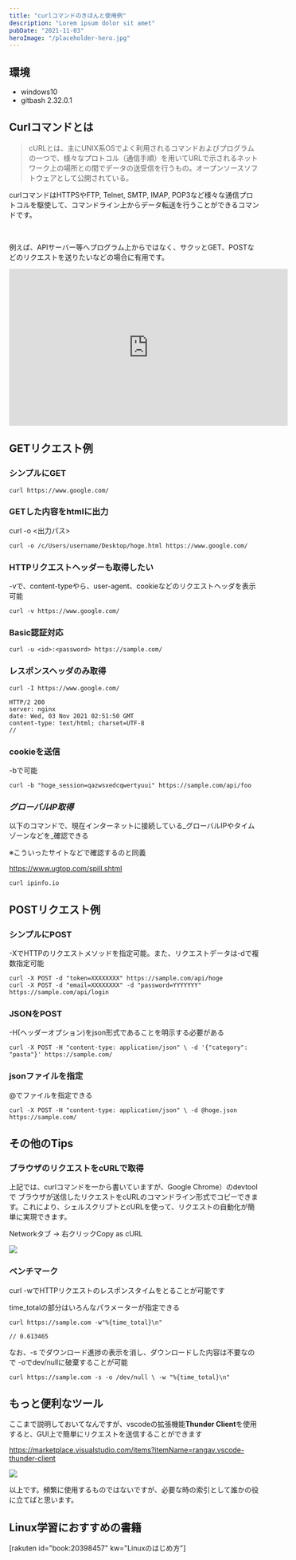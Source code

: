 ```yaml
---
title: "curlコマンドのきほんと使用例"
description: "Lorem ipsum dolor sit amet"
pubDate: "2021-11-03"
heroImage: "/placeholder-hero.jpg"
---
```

<!-- 
categories: 
  - "curl"
tags: 
  - "bash"
  - "curl"
  - "http" -->

## 環境

- windows10
- gitbash 2.32.0.1


## Curlコマンドとは

> cURLとは、主にUNIX系OSでよく利用されるコマンドおよびプログラムの一つで、様々なプロトコル（通信手順）を用いてURLで示されるネットワーク上の場所との間でデータの送受信を行うもの。オープンソースソフトウェアとして公開されている。


curlコマンドはHTTPSやFTP, Telnet, SMTP, IMAP, POP3など様々な通信プロトコルを駆使して、コマンドライン上からデータ転送を行うことができるコマンドです。

 

例えば、APIサーバー等へプログラム上からではなく、サクッとGET、POSTなどのリクエストを送りたいなどの場合に有用です。



<!-- <YouTube id="https://youtu.be/\_hgBdyUdsJY" /> -->

<iframe width="560" height="315" src="https://www.youtube.com/embed/bHzosAFR9E8" title="YouTube video player" frameborder="0" allow="accelerometer; autoplay; clipboard-write; encrypted-media; gyroscope; picture-in-picture; web-share" allowfullscreen></iframe>

## GETリクエスト例

### シンプルにGET

```
curl https://www.google.com/
```

### GETした内容をhtmlに出力

curl -o <出力パス> <url>

```
curl -o /c/Users/username/Desktop/hoge.html https://www.google.com/
```

### HTTPリクエストヘッダーも取得したい

\-vで、content-typeやら、user-agent、cookieなどのリクエストヘッダを表示可能

```
curl -v https://www.google.com/
```

### Basic認証対応

```
curl -u <id>:<password> https://sample.com/
```

### レスポンスヘッダのみ取得

```
curl -I https://www.google.com/

HTTP/2 200
server: nginx
date: Wed, 03 Nov 2021 02:51:50 GMT
content-type: text/html; charset=UTF-8
//
```

### cookieを送信

\-bで可能

```
curl -b "hoge_session=qazwsxedcqwertyuui" https://sample.com/api/foo
```

### _グローバルIP取得_

以下のコマンドで、現在インターネットに接続している_グローバルIPやタイムゾーンなどを_確認できる

※こういったサイトなどで確認するのと同義

https://www.ugtop.com/spill.shtml

```
curl ipinfo.io
```

## POSTリクエスト例

### シンプルにPOST

\-XでHTTPのリクエストメソッドを指定可能。また、リクエストデータは-dで複数指定可能

```
curl -X POST -d "token=XXXXXXXX" https://sample.com/api/hoge
curl -X POST -d "email=XXXXXXXX" -d "password=YYYYYYY" https://sample.com/api/login
```

### JSONをPOST

\-H(ヘッダーオプション)をjson形式であることを明示する必要がある

```
curl -X POST -H "content-type: application/json" \ -d '{"category": "pasta"}' https://sample.com/
```

### jsonファイルを指定

@でファイルを指定できる

```
curl -X POST -H "content-type: application/json" \ -d @hoge.json https://sample.com/
```

## その他のTips

### ブラウザのリクエストをcURLで取得

上記では、curlコマンドを一から書いていますが、Google Chrome）のdevtoolで ブラウザが送信したリクエストをcURLのコマンドライン形式でコピーできます。これにより、シェルスクリプトとcURLを使って、リクエストの自動化が簡単に実現できます。

Networkタブ -> 右クリックCopy as cURL

![](images/img_6181f35d2a942.png)

### ベンチマーク

curl -wでHTTPリクエストのレスポンスタイムをとることが可能です

time\_totalの部分はいろんなパラメーターが指定できる

```
curl https://sample.com -w"%{time_total}\n"

// 0.613465
```

なお、-s でダウンロード進捗の表示を消し、ダウンロードした内容は不要なので -oでdev/nullに破棄することが可能

```
curl https://sample.com -s -o /dev/null \ -w "%{time_total}\n"
```

## もっと便利なツール

ここまで説明しておいてなんですが、vscodeの拡張機能**Thunder Client**を使用すると、GUI上で簡単にリクエストを送信することができます

https://marketplace.visualstudio.com/items?itemName=rangav.vscode-thunder-client

![](images/img_6437f83b9e5c2.png)

以上です。頻繁に使用するものではないですが、必要な時の索引として誰かの役に立てばと思います。

## Linux学習におすすめの書籍

\[rakuten id="book:20398457" kw="Linuxのはじめ方"\]
